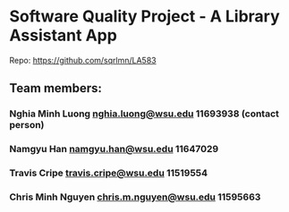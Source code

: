 # Software Quality Project - A Library Assistant App
Repo: https://github.com/sqrlmn/LA583
## Team members:
### Nghia Minh Luong nghia.luong@wsu.edu 11693938 (contact person)
### Namgyu Han namgyu.han@wsu.edu 11647029
### Travis Cripe travis.cripe@wsu.edu 11519554
### Chris Minh Nguyen chris.m.nguyen@wsu.edu 11595663
